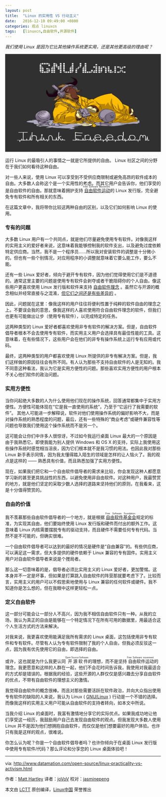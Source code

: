 ```yaml
---
layout: post
title:	"Linux 的实用性 VS 行动主义"
date:	2016-12-10 09:49:00 +0800 
categories:	观点 linuxcn 
tags:	[linuxcn,自由软件,开源软件]
---
```



*我们使用 Linux 是因为它比其他操作系统更实用，还是其他更高级的理由呢？*


![](/Asserts/Images/album/201612/09/205601f78lz1eqhh4o14iq.jpg)


运行 Linux 的最吸引人的事情之一就是它所提供的自由。 Linux 社区之间的分野在于我们如何看待这种自由。


对一些人来说，使用 Linux 可以享受到不受供应商限制或避免高昂的软件成本的自由。大多数人会称这个是一个实用性的考虑。而其它用户会告诉你，他们享受的是自由软件的自由。那就意味着拥护支持<ruby> <a href="https://en.wikipedia.org/wiki/Free_software_movement">  自由软件运动 </a> <rt>  Free Software Movement </rt></ruby>的 Linux 发行版，完全避免专有软件和所有相关的东西。


在这篇文章中，我将带你比较这两种自由的区别，以及它们如何影响 Linux 的使用。


### 专有的问题


大多数 Linux 用户有一个共同点，就是他们尽量避免使用专有软件。对像我这样的实用主义的爱好者来说，这意味着我能够控制我的软件支出，以及避免过度依赖特定供应商。当然，我不是一个程序员……所以我对安装软件的调整是十分微小的。但也有一些个别情况，对应用程序的小调整就意味着它要么能工作，要么不能。


还有一些 Linux 爱好者，倾向于避开专有软件，因为他们觉得使用它们是不道德的。通常这里主要的问题是使用专有软件会剥夺或者干脆阻碍你的个人自由。像这些用户更喜欢使用 Linux 发行版和软件来支持 [自由软件理念](https://www.gnu.org/philosophy/free-sw.en.html) 。虽然它与开源的概念相似并经常直接与之混淆，[但它们之间还是有些差异的](https://www.gnu.org/philosophy/free-software-for-freedom.en.html) 。


因此，问题就在这里：像我这样的用户往往将便利性置于纯粹的软件自由的理念之上。不要误会我的意思，像我这样的人喜欢使用符合自由软件理念的软件，但我们也更有可能做出让步（使用专有软件），以完成特定的任务。


这两种类型的 Linux 爱好者都喜欢使用非专有软件的解决方案。但是，自由软件倡导者根本不会去使用专有软件，而实用主义用户会选择具有最佳性能的工具。这意味着，在有些情况下，这些用户会在他们的非专有操作系统上运行专有应用或代码。


最终，这两种类型的用户都喜欢使用 Linux 所提供的非专有解决方案。但是，我们这样做的原因往往会有所不同。有人认为那些不支持自由软件的人是无知的。我不同意这种看法，我认为它是实用方便性的问题。那些喜欢实用方便性的用户根本不关心他们软件的政治问题。


### 实用方便性


当你问起绝大多数的人为什么使用他们现在的操作系统，回答通常都集中于实用方便性。方便性可能体现在“它是我一直使用的系统”，乃至于“它运行了我需要的软件”。 其他人可能进一步解释说，软件对他们使用操作系统的偏好影响不大，而是对操作系统的熟悉程度的问题，最后，还有一些特殊的“商业考虑”或硬件兼容性等问题也导致我们使用这个操作系统而不是另一个。


这可能会让你们中许多人很惊讶，不过如今我运行桌面 Linux 最大的一个原因是由于我熟悉它。即使我能为别人提供 Windows 和 OS X 的支持，实际上我使用这些操作系统时感觉相当沮丧，因为它们根本就不是我习惯的用法。也因此我对那些 Linux 新手表示同情，因为我太懂得踏入陌生的领域是怎样的让人恼火了。我的观点是这样的 —— 熟悉具有价值，而且熟悉加强了实用方便性。


现在，如果我们把它和一个自由软件倡导者的需求来比较，你会发现这种人都愿意学习新的甚至更具挑战性的东西，以避免使用非自由软件。对这种用户，我最赞赏的地方，就是他们坚定的采取少数人选择的道路来坚持他们的原则，在我看来，这是十分值得赞赏的。


### 自由的价值


我不羡慕那些自由软件倡导者的一个地方，就是根据<ruby> <a href="https://en.wikipedia.org/wiki/Free_Software_Foundation">  自由软件基金会 </a> <rt>  Free Software Foundation </rt></ruby>规定的标准，为实现其自由，他们要始终使用 Linux 发行版和硬件而付出的额外工作。这意味着 Linux 内核需要摆脱专有的驱动支持，而且硬件不需要任何专有代码。当然不是不可能的，但确实很难。


一个自由软件倡导者可以达到的最好的情况是硬件是“自由兼容”的。有些供应商，可以满足这一需求，但大多提供的硬件依赖于 Linux 兼容的专有固件。实用主义用户对自由软件倡导者来说是个搅局者。


那么这一切意味着的是，倡导者必须比实用主义的 Linux 爱好者，更加警惕。这本身并不一定是坏事，但如果是打算跳入自由软件的阵营那就要考虑下了。比较而言，实用主义的用户可以不假思索地使用与 Linux 兼容的任何软件或硬件。我不知道你是怎么想的，但在我眼中这样更轻松一点。


### 定义自由软件


这一部分可能会让一部分人不高兴，因为我不相信自由软件只有一种。从我的立场，我认为真正的自由是能够在一个特定情况下在所有可用的数据里，用最适合这个人生活方式的方法来解决。


对我来说，我更喜欢使用能满足我所有需求的 Linux 桌面，这包括使用非专有软件和专有软件。尽管有人认为专有软件限制了我的个人自由，但我必须反驳这一点，因为我有优先使用它的自由，即选择的自由。


或许，这也就是为什么我更认同<ruby> 开源软件 <rt>  Open Source Software </rt></ruby>的理想，而不是坚持<ruby> 自由软件运动 <rt>  Free Software movement </rt></ruby>的理念。我更愿意和这样的人群在一起，他们不会花时间告诉我，我使用对我最适合的方式却是错误的。根据我的经验，这些开源的人群仅仅是感兴趣去分享自由软件的优点，不带有自由软件的理想主义的激情。


我觉得自由软件的概念很棒。而且对那些需要活跃在软件政治，并向大众指出使用专有软件的缺陷的人来说，我认为 Linux ( [GNU/Linux](https://en.wikipedia.org/wiki/GNU/Linux_naming_controversy) ) 行动是一个不错的选择。而像我这样的实用主义用户可能从自由软件的支持者转向，如本文中所说。


当我介绍 Linux 的桌面时，我富有激情地分享它的实际优点。如果我成功地让他们享受这一经历，我鼓励用户自己去发现自由软件的观点。但我发现大多数人使用 Linux 并不是因为他们想拥抱自由软件，而仅仅是他们想要最好的用户体验。也许只有我是这样的观点，很难说。


你怎么认为呢？你是一个自由软件倡导者吗？也许你倾向于在桌面 Linux 发行版中使用专有软件/代码？那么评论和分享您的 Linux 桌面体验吧！




---


via: <http://www.datamation.com/open-source/linux-practicality-vs-activism.html>


作者：[Matt Hartley](http://www.datamation.com/author/Matt-Hartley-3080.html) 译者：[joVoV](https://github.com/joVoV) 校对：[jasminepeng](https://github.com/jasminepeng)


本文由 [LCTT](https://github.com/LCTT/TranslateProject) 原创编译，[Linux中国](https://linux.cn/) 荣誉推出
